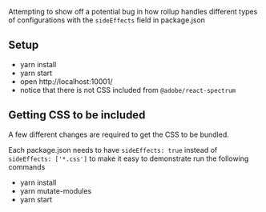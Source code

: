 Attempting to show off a potential bug in how rollup handles different types of configurations with the `sideEffects` field in package.json

## Setup
- yarn install
- yarn start
- open http://localhost:10001/
- notice that there is not CSS included from `@adobe/react-spectrum`

## Getting CSS to be included

A few different changes are required to get the CSS to be bundled.

Each package.json needs to have `sideEffects: true` instead of `sideEffects: ['*.css']` to make it easy to demonstrate run the following commands

- yarn install
- yarn mutate-modules
- yarn start